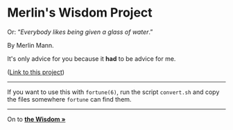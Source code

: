 # Merlin's Wisdom Project

Or: “*Everybody likes being given a glass of water*.”

By Merlin Mann.

It's only advice for you because it **had** to be advice for me.

([Link to this project](http://wisdom.limo))


----

If you want to use this with `fortune(6)`, run the script `convert.sh` and
copy the files somewhere `fortune` can find them.

----

On to [**the Wisdom »**](http://wisdom.limo)
